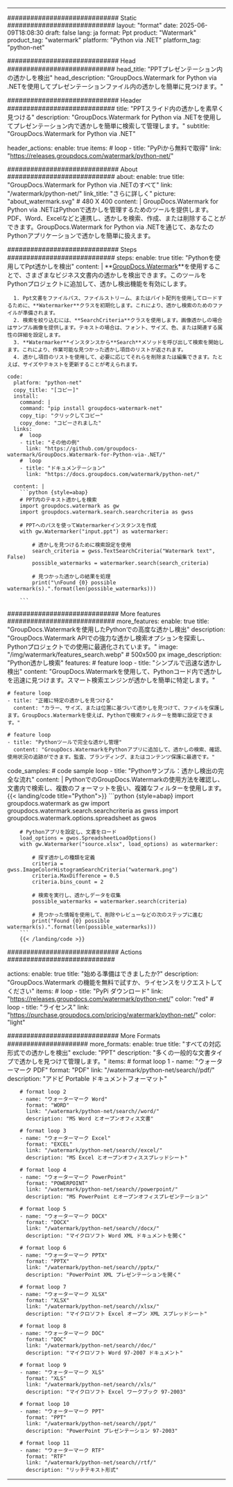 
---
############################# Static ############################
layout: "format"
date:  2025-06-09T18:08:30
draft: false
lang: ja
format: Ppt
product: "Watermark"
product_tag: "watermark"
platform: "Python via .NET"
platform_tag: "python-net"

############################# Head ############################
head_title: "PPTプレゼンテーション内の透かしを検出"
head_description: "GroupDocs.Watermark for Python via .NETを使用してプレゼンテーションファイル内の透かしを簡単に見つけます。"

############################# Header ############################
title: "PPTスライド内の透かしを素早く見つける" 
description: "GroupDocs.Watermark for Python via .NETを使用してプレゼンテーション内で透かしを簡単に検索して管理します。"
subtitle: "GroupDocs.Watermark for Python via .NET" 

header_actions:
  enable: true
  items:
    #  loop
    - title: "PyPiから無料で取得"
      link: "https://releases.groupdocs.com/watermark/python-net/"
      
############################# About ############################
about:
    enable: true
    title: "GroupDocs.Watermark for Python via .NETのすべて"
    link: "/watermark/python-net/"
    link_title: "さらに詳しく"
    picture: "about_watermark.svg" # 480 X 400
    content: |
       GroupDocs.Watermark for Python via .NETはPythonで透かしを管理するためのツールを提供します。PDF、Word、Excelなどと連携し、透かしを検索、作成、または削除することができます。GroupDocs.Watermark for Python via .NETを通じて、あなたのPythonアプリケーションで透かしを簡単に扱えます。

############################# Steps ############################
steps:
    enable: true
    title: "Pythonを使用してPpt透かしを検出"
    content: |
      **[GroupDocs.Watermark](https://products.groupdocs.com/watermark/python-net/)**を使用することで、さまざまなビジネス文書内の透かしを検出できます。このツールをPythonプロジェクトに追加して、透かし検出機能を有効にします。
      
      1. Ppt文書をファイルパス、ファイルストリーム、またはバイト配列を使用してロードするために、**Watermarker**クラスを初期化します。これにより、透かし検索のためのファイルが準備されます。
      2. 検索を絞り込むには、**SearchCriteria**クラスを使用します。画像透かしの場合はサンプル画像を提供します。テキストの場合は、フォント、サイズ、色、または関連する属性の詳細を設定します。
      3. **Watermarker**インスタンスから**Search**メソッドを呼び出して検索を開始します。これにより、作業可能な見つかった透かし項目のリストが返されます。
      4. 透かし項目のリストを使用して、必要に応じてそれらを削除または編集できます。たとえば、サイズやテキストを更新することが考えられます。
   
    code:
      platform: "python-net"
      copy_title: "[コピー]"
      install:
        command: |
        command: "pip install groupdocs-watermark-net"
        copy_tip: "クリックしてコピー"
        copy_done: "コピーされました"
      links:
        #  loop
        - title: "その他の例"
          link: "https://github.com/groupdocs-watermark/GroupDocs.Watermark-for-Python-via-.NET/"
        #  loop
        - title: "ドキュメンテーション"
          link: "https://docs.groupdocs.com/watermark/python-net/"
          
      content: |
        ```python {style=abap}
        # PPT内のテキスト透かしを検索
        import groupdocs.watermark as gw
        import groupdocs.watermark.search.searchcriteria as gwss

        # PPTへのパスを使ってWatermarkerインスタンスを作成
        with gw.Watermarker("input.ppt") as watermarker:

            # 透かしを見つけるために検索設定を使用
            search_criteria = gwss.TextSearchCriteria("Watermark text", False)
            possible_watermarks = watermarker.search(search_criteria)

            # 見つかった透かしの結果を処理
            print("\nFound {0} possible watermark(s).".format(len(possible_watermarks)))
       
        ```  

############################# More features ############################
more_features:
  enable: true
  title: "GroupDocs.Watermarkを使用したPythonでの高度な透かし検出"
  description: "GroupDocs.Watermark APIでの強力な透かし検索オプションを探索し、Pythonプロジェクトでの使用に最適化されています。"
  image: "/img/watermark/features_search.webp" # 500x500 px
  image_description: "Python透かし検索"
  features:
    # feature loop
    - title: "シンプルで迅速な透かし検出"
      content: "GroupDocs.Watermarkを使用して、Pythonコード内で透かしを迅速に見つけます。スマート検索エンジンが透かしを簡単に特定します。"

    # feature loop
    - title: "正確に特定の透かしを見つける"
      content: "カラー、サイズ、または位置に基づいて透かしを見つけて、ファイルを保護します。GroupDocs.Watermarkを使えば、Pythonで検索フィルターを簡単に設定できます。"

    # feature loop
    - title: "Pythonツールで完全な透かし管理"
      content: "GroupDocs.WatermarkをPythonアプリに追加して、透かしの検索、確認、使用状況の追跡ができます。監査、ブランディング、またはコンテンツ保護に最適です。"
      
  code_samples:
    # code sample loop
    - title: "Pythonサンプル：透かし検出の完全な流れ"
      content: |
        PythonでのGroupDocs.Watermarkの使用方法を確認し、文書内で検索し、複数のフォーマットを扱い、複雑なフィルターを使用します。
        {{< landing/code title="Python">}}
        ```python {style=abap}
        import groupdocs.watermark as gw
        import groupdocs.watermark.search.searchcriteria as gwss
        import groupdocs.watermark.options.spreadsheet as gwos

        # Pythonアプリを設定し、文書をロード
        load_options = gwos.SpreadsheetLoadOptions()
        with gw.Watermarker("source.xlsx", load_options) as watermarker:

            # 探す透かしの種類を定義
            criteria = gwss.ImageColorHistogramSearchCriteria("watermark.png")
            criteria.MaxDifference = 0.5
            criteria.bins_count = 2

            # 検索を実行し、透かしデータを収集
            possible_watermarks = watermarker.search(criteria)

            # 見つかった情報を使用して、削除やレビューなどの次のステップに進む
            print("Found {0} possible watermark(s).".format(len(possible_watermarks)))        
        ```
        {{< /landing/code >}}


############################# Actions ############################

actions:
  enable: true
  title: "始める準備はできましたか?"
  description: "GroupDocs.Watermark の機能を無料で試すか、ライセンスをリクエストしてください"
  items:
    #  loop
    - title: "PyPi ダウンロード"
      link: "https://releases.groupdocs.com/watermark/python-net/"
      color: "red"
        #  loop
    - title: "ライセンス"
      link: "https://purchase.groupdocs.com/pricing/watermark/python-net/"
      color: "light"


############################# More Formats #####################
more_formats:
    enable: true
    title: "すべての対応形式での透かしを検出"
    exclude: "PPT"
    description: "多くの一般的な文書タイプで透かしを見つけて管理します。"
    items: 
        # format loop 1
        - name: "ウォーターマーク PDF"
          format: "PDF"
          link: "/watermark/python-net/search//pdf/"
          description: "アドビ Portable ドキュメントフォーマット"

        # format loop 2
        - name: "ウォーターマーク Word"
          format: "WORD"
          link: "/watermark/python-net/search//word/"
          description: "MS Word とオープンオフィス文書"
          
        # format loop 3
        - name: "ウォーターマーク Excel"
          format: "EXCEL"
          link: "/watermark/python-net/search//excel/"
          description: "MS Excel とオープンオフィススプレッドシート"

        # format loop 4
        - name: "ウォーターマーク PowerPoint"
          format: "POWERPOINT"
          link: "/watermark/python-net/search//powerpoint/"
          description: "MS PowerPoint とオープンオフィスプレゼンテーション"

        # format loop 5
        - name: "ウォーターマーク DOCX"
          format: "DOCX"
          link: "/watermark/python-net/search//docx/"
          description: "マイクロソフト Word XML ドキュメントを開く"
          
        # format loop 6
        - name: "ウォーターマーク PPTX"
          format: "PPTX"
          link: "/watermark/python-net/search//pptx/"
          description: "PowerPoint XML プレゼンテーションを開く"
          
        # format loop 7
        - name: "ウォーターマーク XLSX"
          format: "XLSX"
          link: "/watermark/python-net/search//xlsx/"
          description: "マイクロソフト Excel オープン XML スプレッドシート"

        # format loop 8
        - name: "ウォーターマーク DOC"
          format: "DOC"
          link: "/watermark/python-net/search//doc/"
          description: "マイクロソフト Word 97-2007 ドキュメント"

        # format loop 9
        - name: "ウォーターマーク XLS"
          format: "XLS"
          link: "/watermark/python-net/search//xls/"
          description: "マイクロソフト Excel ワークブック 97-2003"

        # format loop 10
        - name: "ウォーターマーク PPT"
          format: "PPT"
          link: "/watermark/python-net/search//ppt/"
          description: "PowerPoint プレゼンテーション 97-2003"

        # format loop 11
        - name: "ウォーターマーク RTF"
          format: "RTF"
          link: "/watermark/python-net/search//rtf/"
          description: "リッチテキスト形式"

---